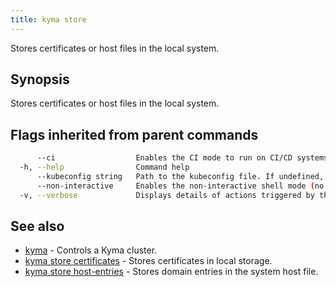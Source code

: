 ```yaml
---
title: kyma store
---
```


Stores certificates or host files in the local system.

## Synopsis

Stores certificates or host files in the local system.

## Flags inherited from parent commands

```bash
      --ci                  Enables the CI mode to run on CI/CD systems. It avoids any user interaction (such as no dialog prompts) and ensures that logs are formatted properly in log files (such as no spinners for CLI steps).
  -h, --help                Command help
      --kubeconfig string   Path to the kubeconfig file. If undefined, Kyma CLI uses the KUBECONFIG environment variable, or falls back "/$HOME/.kube/config".
      --non-interactive     Enables the non-interactive shell mode (no colorized output, no spinner)
  -v, --verbose             Displays details of actions triggered by the command.
```

## See also

* [kyma](#kyma-kyma)	 - Controls a Kyma cluster.
* [kyma store certificates](#kyma-store-certificates-kyma-store-certificates)	 - Stores certificates in local storage.
* [kyma store host-entries](#kyma-store-host-entries-kyma-store-host-entries)	 - Stores domain entries in the system host file.

